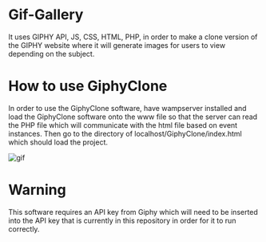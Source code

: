 ﻿# Gif-Gallery
It uses GIPHY API, JS, CSS, HTML, PHP, in order to make a clone version of the GIPHY website where it will generate images for users to view depending on the subject.
# How to use GiphyClone
In order to use the GiphyClone software, have wampserver installed and load the GiphyClone software onto the www file so that the server can read the PHP file which will communicate with the html file based on event instances. Then go to the directory of localhost/GiphyClone/index.html which should load the project.

![gif](GiphyClone_Gif.gif)
# Warning
This software requires an API key from Giphy which will need to be inserted into the API key that is currently in this repository in order for it to run correctly.

